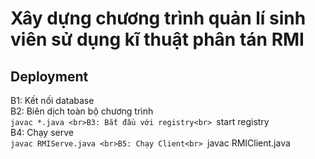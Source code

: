 # Xây dựng chương trình quản lí sinh viên sử dụng kĩ thuật phân tán RMI

## Deployment
B1: Kết nối database <br>
B2: Biên dịch toàn bộ chương trình <br>
    ``javac *.java
<br>B3: Bắt đầu với registry<br>
    ``start registry
<br>B4: Chạy serve <br>
    ``javac RMIServe.java
<br>B5: Chạy Client<br>
    ``javac RMIClient.java
